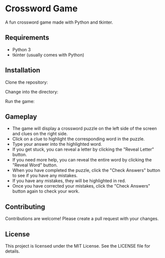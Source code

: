 # Crossword Game

A fun crossword game made with Python and tkinter.

## Requirements

- Python 3
- tkinter (usually comes with Python)

## Installation

Clone the repository:


Change into the directory:


Run the game:


## Gameplay

- The game will display a crossword puzzle on the left side of the screen and clues on the right side.
- Click on a clue to highlight the corresponding word in the puzzle.
- Type your answer into the highlighted word.
- If you get stuck, you can reveal a letter by clicking the "Reveal Letter" button.
- If you need more help, you can reveal the entire word by clicking the "Reveal Word" button.
- When you have completed the puzzle, click the "Check Answers" button to see if you have any mistakes.
- If you have any mistakes, they will be highlighted in red.
- Once you have corrected your mistakes, click the "Check Answers" button again to check your work.

## Contributing

Contributions are welcome! Please create a pull request with your changes.

## License

This project is licensed under the MIT License. See the LICENSE file for details.
